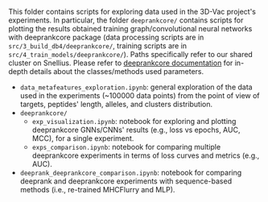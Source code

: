 This folder contains scripts for exploring data used in the 3D-Vac project's experiments. In particular, the folder `deeprankcore/` contains scripts for plotting the results obtained training graph/convolutional neural networks with deeprankcore package (data processing scripts are in `src/3_build_db4/deeprankcore/`, training scripts are in `src/4_train_models/deeprankcore/`). Paths specifically refer to our shared cluster on Snellius. Please refer to [deeprankcore documentation](https://deeprankcore.readthedocs.io/en/latest/?badge=latest) for in-depth details about the classes/methods used parameters.

- `data_metafeatures_exploration.ipynb`: general exploration of the data used in the experiments (~100000 data points) from the point of view of targets, peptides' length, alleles, and clusters distribution. 
- `deeprankcore/`
   - `exp_visualization.ipynb`: notebook for exploring and plotting deeprankcore GNNs/CNNs' results (e.g., loss vs epochs, AUC, MCC), for a single experiment.
   - `exps_comparison.ipynb`: notebook for comparing multiple deeprankcore experiments in terms of loss curves and metrics (e.g., AUC).
- `deeprank_deeprankcore_comparison.ipynb`: notebook for comparing deeprank and deeprankcore experiments with sequence-based methods (i.e., re-trained MHCFlurry and MLP).
